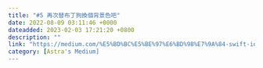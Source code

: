 ```yaml
---
title: "#5 再次替布丁狗換個背景色吧"
date: 2022-08-09 03:11:46 +0000
dateadded: 2023-02-03 17:21:20 +0800
description: ""
link: "https://medium.com/%E5%BD%BC%E5%BE%97%E6%BD%98%E7%9A%84-swift-ios-app-%E9%96%8B%E7%99%BC%E6%95%99%E5%AE%A4/5-%E5%86%8D%E6%AC%A1%E6%9B%BF%E5%B8%83%E4%B8%81%E7%8B%97%E6%8F%9B%E5%80%8B%E8%83%8C%E6%99%AF%E8%89%B2%E5%90%A7-359eb959e908?source=rss-ebd4814c8620------2"
category: [Astra's Medium]
---
```

